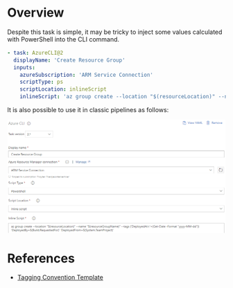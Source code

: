 # Overview
Despite this task is simple, it may be tricky to inject some values calculated with PowerShell into the CLI command.
```yaml
- task: AzureCLI@2
  displayName: 'Create Resource Group'
  inputs:
    azureSubscription: 'ARM Service Connection'
    scriptType: ps
    scriptLocation: inlineScript
    inlineScript: 'az group create --location "$(resourceLocation)" --name "$(resourceGroupName)" --tags (''DeployedAt=''+(Get-Date -Format "yyyy-MM-dd")) ''DeployedBy=$(Build.RequestedFor)'' ''DeployedFrom=$(System.TeamProject)'''
```

It is also possible to use it in classic pipelines as follows:

![](./classic-pipeline-task.png)

# References
* [Tagging Convention Template](../../../Templates/Convention-ResourceTagging.md)
